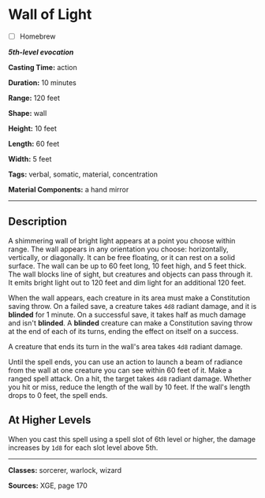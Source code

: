 # Wall of Light

- [ ] Homebrew

***5th-level evocation***

**Casting Time:** action

**Duration:** 10 minutes

**Range:** 120 feet

**Shape:** wall

**Height:** 10 feet

**Length:** 60 feet

**Width:** 5 feet

**Tags:** verbal, somatic, material, concentration

**Material Components:** a hand mirror

---

## Description
A shimmering wall of bright light appears at a point you choose within range. The wall appears in any orientation you choose: horizontally, vertically, or diagonally. It can be free floating, or it can rest on a solid surface. The wall can be up to 60 feet long, 10 feet high, and 5 feet thick. The wall blocks line of sight, but creatures and objects can pass through it. It emits bright light out to 120 feet and dim light for an additional 120 feet.

When the wall appears, each creature in its area must make a Constitution saving throw. On a failed save, a creature takes `4d8` radiant damage, and it is **blinded** for 1 minute. On a successful save, it takes half as much damage and isn't **blinded**. A **blinded** creature can make a Constitution saving throw at the end of each of its turns, ending the effect on itself on a success.

A creature that ends its turn in the wall's area takes `4d8` radiant damage.

Until the spell ends, you can use an action to launch a beam of radiance from the wall at one creature you can see within 60 feet of it. Make a ranged spell attack. On a hit, the target takes `4d8` radiant damage. Whether you hit or miss, reduce the length of the wall by 10 feet. If the wall's length drops to 0 feet, the spell ends.

## At Higher Levels
When you cast this spell using a spell slot of 6th level or higher, the damage increases by `1d8` for each slot level above 5th.

---

**Classes:** sorcerer, warlock, wizard

**Sources:** XGE, page 170
